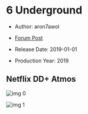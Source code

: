 # 6 Underground

* Author: aron7awol

* [Forum Post](https://www.avsforum.com/threads/bass-eq-for-filtered-movies.2995212/post-58956642)

* Release Date: 2019-01-01
* Production Year: 2019

## Netflix DD+ Atmos

![img 0](https://i.imgur.com/RwJE4m4.jpg)

![img 1](https://i.imgur.com/N0JuGeM.png)

